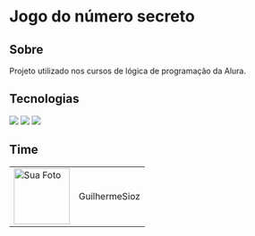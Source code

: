 <h1>Jogo do número secreto</h1>

<h2> Sobre</h2>
<p>Projeto utilizado nos cursos de lógica de programação da Alura.</p>

## Tecnologias
<div>
  <img src="https://img.shields.io/badge/HTML-239120?style=for-the-badge&logo=html5&logoColor=white">
  <img src="https://img.shields.io/badge/CSS-239120?&style=for-the-badge&logo=css3&logoColor=white">
  <img src="https://img.shields.io/badge/JavaScript-F7DF1E?style=for-the-badge&logo=javascript&logoColor=black">
</div>

## Time
<table>
  <tr>
    <td><img src="https://avatars.githubusercontent.com/u/190558110?s=400&u=e062922b9714d10dd0b94f0ba755dcb1ba908948&v=4" width="100" alt="Sua Foto"></td>
    <td>GuilhermeSioz</td>
  </tr>
</table>
